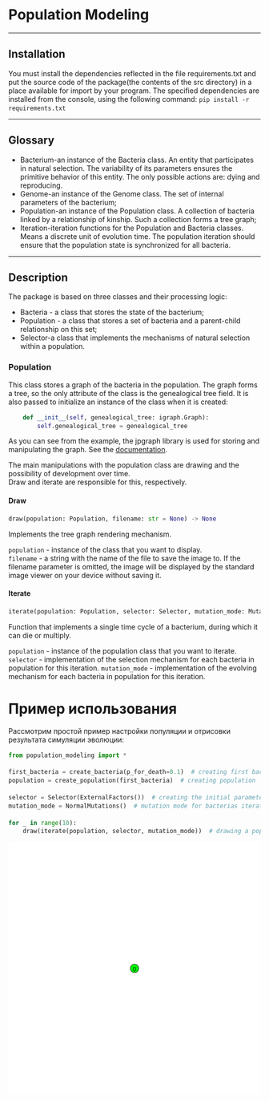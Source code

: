# Population Modeling

***
## Installation

You must install the dependencies reflected in the file requirements.txt and put the source code of the package(the contents of the src directory) in a place available for import by your program.
The specified dependencies are installed from the console, using the following command:
`pip install -r requirements.txt`
***
## Glossary

* Bacterium-an instance of the Bacteria class. An entity that participates in natural selection. The variability of its parameters ensures the primitive behavior of this entity. The only possible actions are: dying and reproducing.
* Genome-an instance of the Genome class. The set of internal parameters of the bacterium;
* Population-an instance of the Population class. A collection of bacteria linked by a relationship of kinship. Such a collection forms a tree graph;
* Iteration-iteration functions for the Population and Bacteria classes. Means a discrete unit of evolution time. The population iteration should ensure that the population state is synchronized for all bacteria.
***

## Description
The package is based on three classes and their processing logic:
* Bacteria - a class that stores the state of the bacterium;
* Population - a class that stores a set of bacteria and a parent-child relationship on this set;
* Selector-a class that implements the mechanisms of natural selection within a population.


### Population
This class stores a graph of the bacteria in the population. The graph forms a tree, so the only attribute of the class is the genealogical tree field. It is also passed to initialize an instance of the class when it is created:  
```Python
    def __init__(self, genealogical_tree: igraph.Graph):
        self.genealogical_tree = genealogical_tree
```

As you can see from the example, the jpgraph library is used for storing and manipulating the graph.
See the [documentation](https://igraph.org/python/).

The main manipulations with the population class are drawing and the possibility of development over time.  
Draw and iterate are responsible for this, respectively.

#### Draw
```Python
draw(population: Population, filename: str = None) -> None
```
Implements the tree graph rendering mechanism.  

`population` - instance of the class that you want to display.   
`filename` - a string with the name of the file to save the image to. If the filename parameter is omitted, the image will be displayed by the standard image viewer on your device without saving it.

#### Iterate
```Python
iterate(population: Population, selector: Selector, mutation_mode: MutationalProcesses)
```
Function that implements a single time cycle of a bacterium, during which it can die or multiply.  

`population` - instance of the population class that you want to iterate.  
`selector` - implementation of the selection mechanism for each bacteria in population for this iteration.
`mutation_mode` - implementation of the evolving mechanism for each bacteria in population for this iteration.



**Пример использования**
======================
Рассмотрим простой пример настройки популяции и отрисовки результата симуляции эволюции:

```Python
from population_modeling import *

first_bacteria = create_bacteria(p_for_death=0.1)  # creating first bacteria to start a population
population = create_population(first_bacteria)  # creating population

selector = Selector(ExternalFactors())  # creating the initial parameters of the population and selector
mutation_mode = NormalMutations()  # mutation mode for bacterias iterations

for _ in range(10):
    draw(iterate(population, selector, mutation_mode))  # drawing a population without saving

```
![alt text](https://github.com/MaEgV/population-modeling/blob/population/examples/population_image_example_res.gif)
